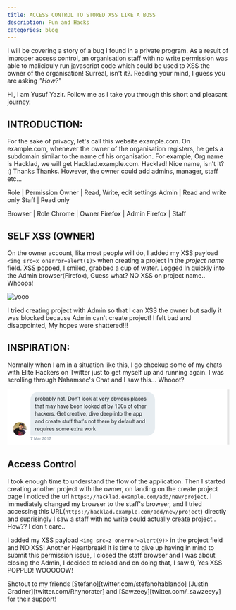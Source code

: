 ```yaml
---
title: ACCESS CONTROL TO STORED XSS LIKE A BOSS
description: Fun and Hacks
categories: blog
---
```


I will be covering a story of a bug I found in a private program. As a result of improper access control, an organisation staff with no write permission was able to maliciouly run javascript code which could be used to XSS the owner of the organisation! Surreal, isn't it?. Reading your mind, I guess you are asking *"How?"*

Hi, I am Yusuf Yazir. Follow me as I take you through this short and pleasant journey.

## INTRODUCTION:

For the sake of privacy, let's call this website example.com. On example.com, whenever the owner of the organisation registers, he gets a subdomain similar to the name of his organisation. For example, Org name is Hacklad, we will get Hacklad.example.com. Hacklad! Nice name, isn't it? :) Thanks Thanks. However, the owner could add admins, manager, staff etc...


Role | Permission
Owner | Read, Write, edit settings
Admin | Read and write only
Staff | Read only

Browser | Role
Chrome | Owner 
Firefox | Admin
Firefox | Staff

## SELF XSS (OWNER)

On the owner account, like most people will do, I added my XSS payload `<img src=x onerror=alert(1)>` when creating a project in the *project name* field. XSS popped, I smiled, grabbed a cup of water. Logged In quickly into the Admin browser(Firefox), Guess what? NO XSS on project name.. Whoops!

![yooo](/images/yooo.gif)

I tried creating project with Admin so that I can XSS the owner but sadly it was blocked because Admin can't create project! I felt bad and disappointed, My hopes were shattered!!!


## INSPIRATION: 

Normally when I am in a situation like this, I go checkup some of my chats with Elite Hackers on Twitter just to get myself up and running again. I was scrolling through Nahamsec's Chat and I saw this... Whooot? 

![Nahamsec](/images/nahamsec.png)

## Access Control

I took enough time to understand the flow of the application. Then I started creating another project with the owner, on landing on the create project page I noticed the url ```https://hacklad.example.com/add/new/project```. I immediately changed my browser to the staff's browser, and I tried accessing this URL(```https://hacklad.example.com/add/new/project```) directly and suprisingly I saw a staff with no write could actually create project.. How?? I don't care..


I added my XSS payload `<img src=z onerror=alert(9)>` in the project field and NO XSS! Another Heartbreak! It is time to give up having in mind to submit this permission issue, I closed the staff browser and I was about closing the Admin, I decided to reload and on doing that, I saw 9, Yes XSS POPPED! WOOOOOW! 


Shotout to my friends [Stefano][twitter.com/stefanohablando] [Justin Gradner][twitter.com/Rhynorater] and [Sawzeey][twitter.com/_sawzeeyy] for their support!

